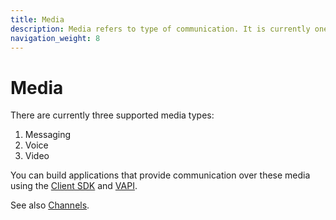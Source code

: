 ```yaml
---
title: Media
description: Media refers to type of communication. It is currently one of text, voice, or video.
navigation_weight: 8
---
```


# Media

There are currently three supported media types:

1. Messaging
2. Voice
3. Video

You can build applications that provide communication over these media using the [Client SDK](/client-sdk/overview) and [VAPI](/voice/voice-api/overview).

See also [Channels](/conversation/concepts/channel).
